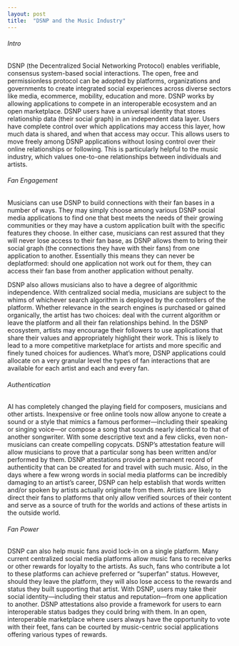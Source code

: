 ```yaml
---
layout: post
title:  "DSNP and the Music Industry"
---
```

###### Intro

DSNP (the Decentralized Social Networking Protocol) enables verifiable, consensus system-based social interactions.  The open, free and permissionless protocol can be adopted by platforms, organizations and governments to create integrated social experiences across diverse sectors like media, ecommerce, mobility, education and more.  DSNP works by allowing applications to compete in an interoperable ecosystem and an open marketplace.  DSNP users have a universal identity that stores relationship data (their social graph) in an independent data layer.  Users have complete control over which applications may access this layer, how much data is shared, and when that access may occur.  This allows users to move freely among DSNP applications without losing control over their online relationships or following.  This is particularly helpful to the music industry, which values one-to-one relationships between individuals and artists.
 
###### Fan Engagement

Musicians can use DSNP to build connections with their fan bases in a number of ways.  They may simply choose among various DSNP social media applications to find one that best meets the needs of their growing communities or they may have a custom application built with the specific features they choose.  In either case, musicians can rest assured that they will never lose access to their fan base, as DSNP allows them to bring their social graph (the connections they have with their fans) from one application to another.  Essentially this means they can never be deplatformed: should one application not work out for them, they can access their fan base from another application without penalty.  

DSNP also allows musicians also to have a degree of algorithmic independence.  With centralized social media, musicians are subject to the whims of whichever search algorithm is deployed by the controllers of the platform.  Whether relevance in the search engines is purchased or gained organically, the artist has two choices: deal with the current algorithm or leave the platform and all their fan relationships behind.  In the DSNP ecosystem, artists may encourage their followers to use applications that share their values and appropriately highlight their work.  This is likely to lead to a more competitive marketplace for artists and more specific and finely tuned choices for audiences.  What’s more, DSNP applications could allocate on a very granular level the types of fan interactions that are available for each artist and each and every fan.

###### Authentication

AI has completely changed the playing field for composers, musicians and other artists.  Inexpensive or free online tools now allow anyone to create a sound or a style that mimics a famous performer—including their speaking or singing voice—or compose a song that sounds nearly identical to that of another songwriter.  With some descriptive text and a few clicks, even non-musicians can create compelling copycats.  DSNP’s attestation feature will allow musicians to prove that a particular song has been written and/or performed by them.  DSNP attestations provide a permanent record of authenticity that can be created for and travel with such music.  Also, in the days where a few wrong words in social media platforms can be incredibly damaging to an artist’s career, DSNP can help establish that words written and/or spoken by artists actually originate from them.  Artists are likely to direct their fans to platforms that only allow verified sources of their content and serve as a source of truth for the worlds and actions of these artists in the outside world.

###### Fan Power

DSNP can also help music fans avoid lock-in on a single platform.  Many current centralized social media platforms allow music fans to receive perks or other rewards for loyalty to the artists.  As such, fans who contribute a lot to these platforms can achieve preferred or “superfan” status.  However, should they leave the platform, they will also lose access to the rewards and status they built supporting that artist.  With DSNP, users may take their social identity—including their status and reputation—from one application to another.  DSNP attestations also provide a framework for users to earn interoperable status badges they could bring with them.  In an open, interoperable marketplace where users always have the opportunity to vote with their feet, fans can be courted by music-centric social applications offering various types of rewards.



